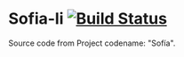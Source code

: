# Sofia-li [![Build Status](https://travis-ci.org/brayancruces/Sofia-li.svg?branch=master)](https://travis-ci.org/brayancruces/Sofia-li)

Source code from Project codename: "Sofía".
